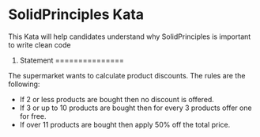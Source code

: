 ﻿SolidPrinciples Kata
===============================

This Kata will help candidates understand why SolidPrinciples is important to write clean code

1. Statement
===============

The supermarket wants to calculate product discounts. The rules are the following:

- If 2 or less products are bought then no discount is offered.
- If 3 or up to 10 products are bought then for every 3 products offer one for free.
- If over 11 products are bought then apply 50% off the total price.

